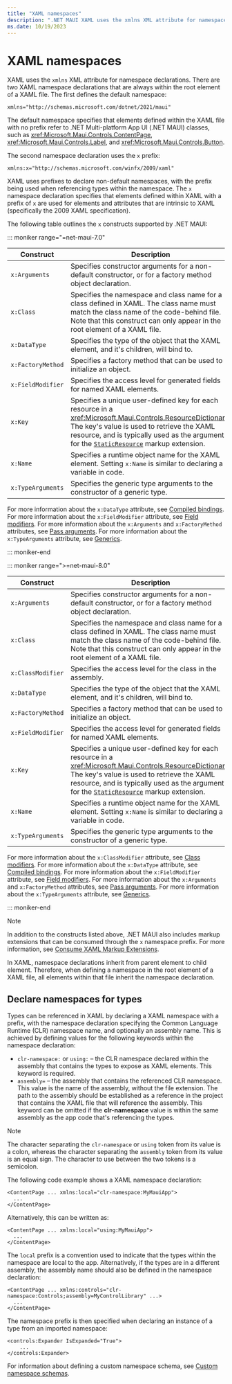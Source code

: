 ```yaml
---
title: "XAML namespaces"
description: ".NET MAUI XAML uses the xmlns XML attribute for namespace declarations. The default namespace specifies that elements defined within the XAML file with no prefix refer to .NET MAUI classes."
ms.date: 10/19/2023
---
```


# XAML namespaces

XAML uses the `xmlns` XML attribute for namespace declarations. There are two XAML namespace declarations that are always within the root element of a XAML file. The first defines the default namespace:

```xaml
xmlns="http://schemas.microsoft.com/dotnet/2021/maui"
```

The default namespace specifies that elements defined within the XAML file with no prefix refer to .NET Multi-platform App UI (.NET MAUI) classes, such as <xref:Microsoft.Maui.Controls.ContentPage>, <xref:Microsoft.Maui.Controls.Label>, and <xref:Microsoft.Maui.Controls.Button>.

The second namespace declaration uses the `x` prefix:

```xaml
xmlns:x="http://schemas.microsoft.com/winfx/2009/xaml"
```

XAML uses prefixes to declare non-default namespaces, with the prefix being used when referencing types within the namespace. The `x` namespace declaration specifies that elements defined within XAML with a prefix of `x` are used for elements and attributes that are intrinsic to XAML (specifically the 2009 XAML specification).

The following table outlines the `x` constructs supported by .NET MAUI:

::: moniker range="=net-maui-7.0"

|Construct|Description|
|--- |--- |
|`x:Arguments`|Specifies constructor arguments for a non-default constructor, or for a factory method object declaration.|
|`x:Class`|Specifies the namespace and class name for a class defined in XAML. The class name must match the class name of the code-behind file. Note that this construct can only appear in the root element of a XAML file.|
|`x:DataType`|Specifies the type of the object that the XAML element, and it's children, will bind to.|
|`x:FactoryMethod`|Specifies a factory method that can be used to initialize an object.|
|`x:FieldModifier`|Specifies the access level for generated fields for named XAML elements.|
|`x:Key`|Specifies a unique user-defined key for each resource in a <xref:Microsoft.Maui.Controls.ResourceDictionary>. The key's value is used to retrieve the XAML resource, and is typically used as the argument for the [`StaticResource`](xref:Microsoft.Maui.Controls.Xaml.StaticResourceExtension) markup extension.|
|`x:Name`|Specifies a runtime object name for the XAML element. Setting `x:Name` is similar to declaring a variable in code.|
|`x:TypeArguments`|Specifies the generic type arguments to the constructor of a generic type.|

For more information about the `x:DataType` attribute, see [Compiled bindings](~/fundamentals/data-binding/compiled-bindings.md). For more information about the `x:FieldModifier` attribute, see [Field modifiers](~/xaml/field-modifiers.md). For more information about the `x:Arguments` and `x:FactoryMethod` attributes, see [Pass arguments](~/xaml/pass-arguments.md). For more information about the `x:TypeArguments` attribute, see [Generics](~/xaml/generics.md).

::: moniker-end

::: moniker range=">=net-maui-8.0"

|Construct|Description|
|--- |--- |
|`x:Arguments`|Specifies constructor arguments for a non-default constructor, or for a factory method object declaration.|
|`x:Class`|Specifies the namespace and class name for a class defined in XAML. The class name must match the class name of the code-behind file. Note that this construct can only appear in the root element of a XAML file.|
|`x:ClassModifier`|Specifies the access level for the class in the assembly.|
|`x:DataType`|Specifies the type of the object that the XAML element, and it's children, will bind to.|
|`x:FactoryMethod`|Specifies a factory method that can be used to initialize an object.|
|`x:FieldModifier`|Specifies the access level for generated fields for named XAML elements.|
|`x:Key`|Specifies a unique user-defined key for each resource in a <xref:Microsoft.Maui.Controls.ResourceDictionary>. The key's value is used to retrieve the XAML resource, and is typically used as the argument for the [`StaticResource`](xref:Microsoft.Maui.Controls.Xaml.StaticResourceExtension) markup extension.|
|`x:Name`|Specifies a runtime object name for the XAML element. Setting `x:Name` is similar to declaring a variable in code.|
|`x:TypeArguments`|Specifies the generic type arguments to the constructor of a generic type.|

For more information about the `x:ClassModifier` attribute, see [Class modifiers](~/xaml/class-modifiers.md). For more information about the `x:DataType` attribute, see [Compiled bindings](~/fundamentals/data-binding/compiled-bindings.md). For more information about the `x:FieldModifier` attribute, see [Field modifiers](~/xaml/field-modifiers.md). For more information about the `x:Arguments` and `x:FactoryMethod` attributes, see [Pass arguments](~/xaml/pass-arguments.md). For more information about the `x:TypeArguments` attribute, see [Generics](~/xaml/generics.md).

::: moniker-end

> [!NOTE]
> In addition to the constructs listed above, .NET MAUI also includes markup extensions that can be consumed through the `x` namespace prefix. For more information, see [Consume XAML Markup Extensions](~/xaml/markup-extensions/consume.md).

In XAML, namespace declarations inherit from parent element to child element. Therefore, when defining a namespace in the root element of a XAML file, all elements within that file inherit the namespace declaration.

## Declare namespaces for types

Types can be referenced in XAML by declaring a XAML namespace with a prefix, with the namespace declaration specifying the Common Language Runtime (CLR) namespace name, and optionally an assembly name. This is achieved by defining values for the following keywords within the namespace declaration:

- `clr-namespace:` or `using:` – the CLR namespace declared within the assembly that contains the types to expose as XAML elements. This keyword is required.
- `assembly=` – the assembly that contains the referenced CLR namespace. This value is the name of the assembly, without the file extension. The path to the assembly should be established as a reference in the project that contains the XAML file that will reference the assembly. This keyword can be omitted if the **clr-namespace** value is within the same assembly as the app code that's referencing the types.

> [!NOTE]
> The character separating the `clr-namespace` or `using` token from its value is a colon, whereas the character separating the `assembly` token from its value is an equal sign. The character to use between the two tokens is a semicolon.

The following code example shows a XAML namespace declaration:

```xaml
<ContentPage ... xmlns:local="clr-namespace:MyMauiApp">
  ...
</ContentPage>
```

Alternatively, this can be written as:

```xaml
<ContentPage ... xmlns:local="using:MyMauiApp">
  ...
</ContentPage>
```

The `local` prefix is a convention used to indicate that the types within the namespace are local to the app. Alternatively, if the types are in a different assembly, the assembly name should also be defined in the namespace declaration:

```xaml
<ContentPage ... xmlns:controls="clr-namespace:Controls;assembly=MyControlLibrary" ...>
  ...
</ContentPage>
```

The namespace prefix is then specified when declaring an instance of a type from an imported namespace:

```xaml
<controls:Expander IsExpanded="True">
    ...
</controls:Expander>
```

For information about defining a custom namespace schema, see [Custom namespace schemas](custom-namespace-schemas.md).
